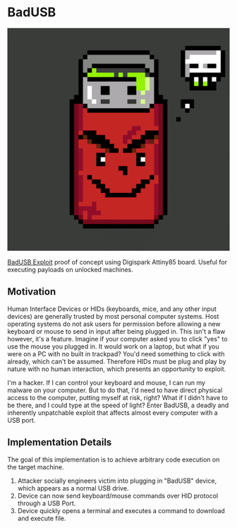 # BadUSB 

![](./badusb.gif)

[BadUSB Exploit](https://www.wired.com/2014/07/usb-security/) proof of concept using Digispark Attiny85 board. Useful for executing payloads on unlocked machines.   

## Motivation
Human Interface Devices or HIDs (keyboards, mice, and any other input devices) are generally trusted by most personal computer systems. Host operating systems do not ask users for permission before allowing a new keyboard or mouse to send in input after being plugged in. This isn't a flaw however, it's a feature. Imagine if your computer asked you to click "yes" to use the mouse you plugged in. It would work on a laptop, but what if you were on a PC with no built in trackpad? You'd need something to click with already, which can't be assumed. Therefore HIDs must be plug and play by nature with no human interaction, which presents an opportunity to exploit.  

I'm a hacker. If I can control your keyboard and mouse, I can run my malware on your computer. But to do that, I'd need to have direct physical access to the computer, putting myself at risk, right? What if I didn't have to be there, and I could type at the speed of light? Enter BadUSB, a deadly and inherently unpatchable exploit that affects almost every computer with a USB port. 

## Implementation Details
The goal of this implementation is to achieve arbitrary code execution on the target machine. 

1. Attacker socially engineers victim into plugging in "BadUSB" device, which appears as a normal USB drive.
2. Device can now send keyboard/mouse commands over HID protocol through a USB Port.
3. Device quickly opens a terminal and executes a command to download and execute file. 





